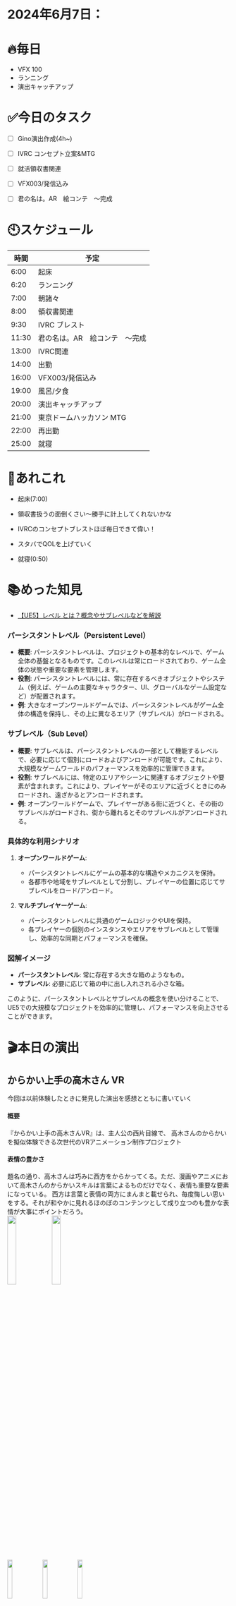 
# 2024年6月7日：
# 🔥毎日
- VFX 100
- ランニング
- 演出キャッチアップ

# ✅今日のタスク
- [ ] Gino演出作成(4h~)
- [ ] IVRC コンセプト立案&MTG
- [ ] 就活領収書関連
- [ ] VFX003/発信込み
- [ ] 君の名は。AR　絵コンテ　～完成


# 🕙スケジュール
| 時間 |  予定 |
|----|----|
|6:00|起床|
|6:20|ランニング|
|7:00|朝諸々|
|8:00|領収書関連|
|9:30|IVRC ブレスト|
|11:30|君の名は。AR　絵コンテ　～完成|
|13:00|IVRC関連|
|14:00|出勤|
|16:00|VFX003/発信込み|
|19:00|風呂/夕食|
|20:00|演出キャッチアップ|
|21:00|東京ドームハッカソン MTG|
|22:00|再出勤|
|25:00|就寝|


# 📌あれこれ
- 起床(7:00)
- 領収書扱うの面倒くさい～勝手に計上してくれないかな

- IVRCのコンセプトブレストほぼ毎日できて偉い！

- スタバでQOLを上げていく
- 就寝(0:50)


# 📚めった知見
- [【UE5】レベル とは？概念やサブレベルなどを解説](https://metatimecg.com/ue5-what-is-level/#toc1)

### パーシスタントレベル（Persistent Level）
- **概要**: パーシスタントレベルは、プロジェクトの基本的なレベルで、ゲーム全体の基盤となるものです。このレベルは常にロードされており、ゲーム全体の状態や重要な要素を管理します。
- **役割**: パーシスタントレベルには、常に存在するべきオブジェクトやシステム（例えば、ゲームの主要なキャラクター、UI、グローバルなゲーム設定など）が配置されます。
- **例**: 大きなオープンワールドゲームでは、パーシスタントレベルがゲーム全体の構造を保持し、その上に異なるエリア（サブレベル）がロードされる。

### サブレベル（Sub Level）
- **概要**: サブレベルは、パーシスタントレベルの一部として機能するレベルで、必要に応じて個別にロードおよびアンロードが可能です。これにより、大規模なゲームワールドのパフォーマンスを効率的に管理できます。
- **役割**: サブレベルには、特定のエリアやシーンに関連するオブジェクトや要素が含まれます。これにより、プレイヤーがそのエリアに近づくときにのみロードされ、遠ざかるとアンロードされます。
- **例**: オープンワールドゲームで、プレイヤーがある街に近づくと、その街のサブレベルがロードされ、街から離れるとそのサブレベルがアンロードされる。

### 具体的な利用シナリオ
1. **オープンワールドゲーム**: 
   - パーシスタントレベルにゲームの基本的な構造やメカニクスを保持。
   - 各都市や地域をサブレベルとして分割し、プレイヤーの位置に応じてサブレベルをロード/アンロード。

2. **マルチプレイヤーゲーム**:
   - パーシスタントレベルに共通のゲームロジックやUIを保持。
   - 各プレイヤーの個別のインスタンスやエリアをサブレベルとして管理し、効率的な同期とパフォーマンスを確保。

### 図解イメージ
- **パーシスタントレベル**: 常に存在する大きな箱のようなもの。
- **サブレベル**: 必要に応じて箱の中に出し入れされる小さな箱。

このように、パーシスタントレベルとサブレベルの概念を使い分けることで、UE5での大規模なプロジェクトを効率的に管理し、パフォーマンスを向上させることができます。

# 🎬本日の演出
## からかい上手の高木さん VR
今回は以前体験したときに発見した演出を感想とともに書いていく

#### 概要
『からかい上手の高木さんVR』は、主人公の西片目線で、
高木さんのからかいを擬似体験できる次世代のVRアニメーション制作プロジェクト


#### 表情の豊かさ
題名の通り、高木さんは巧みに西方をからかってくる。ただ、漫画やアニメにおいて高木さんのからかいスキルは言葉によるものだけでなく、表情も重要な要素になっている。
西方は言葉と表情の両方にまんまと載せられ、毎度悔しい思いをする。それが和やかに見れるほのぼのコンテンツとして成り立つのも豊かな表情が大事にポイントだろう。<br>
<img src = "https://github.com/Nats360/Nippo/assets/86301377/d202b800-800d-4b5d-803b-37fe4bb1d318" width = 20%><img src = "https://github.com/Nats360/Nippo/assets/86301377/6250f290-28fb-4a1b-905a-b5ab3ccbbb10" width = 20%><br>
<img src = "https://github.com/Nats360/Nippo/assets/86301377/5d90c64c-8056-4095-9a98-2cb0e5457b32" width = 15%>
<img src = "https://github.com/Nats360/Nippo/assets/86301377/d27620b3-dac4-47f3-ad17-22725a0fd847" width = 15%>
<img src = "https://github.com/Nats360/Nippo/assets/86301377/30b54971-fe84-4802-a634-d56f13c4bf34" width = 15%>

この表情の豊かさはVRゲームにおいても、ファンが楽しむIPゲームとして成り立つには必須要素である。

#### 結論、VRにおいて見事な豊かさと実在感があった。
というのも見てもらえばわかるが、[告知](https://youtu.be/hY_O5uV-B3E)や[デモ映像](https://youtu.be/WLKZVBY8dKo)でもかなりクオリティの高い実在感だが、体験中もほぼこのまんまで体験できる。<br>
見ての通りかなりスムーズな表情管理が出来ている。しいて言うのであれば、もっと強めに眉毛の動きをつけて感情を載せておきたいところだが、それを抜きにしてもリアルな人間味を感じた。<br>
<img src = "https://github.com/Nats360/Nippo/assets/86301377/68af9556-aa58-4cf5-9fb5-96f1f3f27fb8" width = 20%>
<img src = "https://github.com/Nats360/Nippo/assets/86301377/b3b7c49f-81aa-4abc-a2ba-0d529c1d6831" width = 20%><br>
<img src = "https://github.com/Nats360/Nippo/assets/86301377/59326d59-2631-42d2-a51b-411644c9ce98" width = 20%>
<img src = "https://github.com/Nats360/Nippo/assets/86301377/d618dfaa-a6e6-4f7e-92b1-b47c98cee6a8" width = 20%>

音響においても、ささやかれるときは立体的に片耳に聞こえるようになっており、ファンにとってはたまらない体験になるだろう。まさに主人公・西方体験である。<br>

ただ、このファンにとっては大切なシーンである「ささやき」においては、非常に**惜しく感じた点**として、
#### 環境音がうるさかったこと <br>
このシーンは急にヒロイン高木さんに迫られ緊張が高まる中、突如ささやかれて、もはや高木さんの声しか聞こえない。そんなシチュエーションである。

そのため、この際は極論環境音はゼロにすべきだっただろう。ゼロとは言わずとも音量を意図的に下げるべきだった。

ゲームのコンセプトが西方を体験することである以上、西方が抱いた緊張感のようなものも体験者にも伝わるような演出を作るべきだ。

それ以外の体験においては、非常に西片らしさを感じる演出が見られた印象がある。
- セリフUIが高木さんの隣に配置されている
- あえて西片のボイスを使わないこと

西片のセリフは高木さんのとなりを宙を浮くような形で表示されている。<br>
<img src = "https://github.com/Nats360/Nippo/assets/86301377/4c41dcd6-514e-4807-b02a-7e50c8a298c5" width = 50%><br>
デモなので通常はもっと見やすい。

縦読みであることから視野内に高木さんが収まりつつ、体験者の無駄な動作削減になっている。かつ、場合によってはテキストと高木さんを行ったり来たりする視線は、あたかも動揺している西片になったかのような動きにもなっている。セリフを読みながら勝手に目が泳いでしまう体験設計が出来ている。

そして最後に、あえて西片のボイスを使わないことは体験型ではベタかもしれないが、西片体験という意味では体験の濃度を上げた気がする。

人によってはこの体験を通して、テキストを声に出して読む人もいるだろう。そうすることで自身が西片であるという没入感を自主的に高める行為につながる。
自ら没入感を高めざるを得ないという体験設計の一つであり、VRゲームで使うべくして使われる良い手法だと思う。
## 進捗を魅せていく
- IVRCコンセプト立案
- 出勤
- 東京ドームハッカソンMTG
- 定例
- 東宝・CWF著作関連問い合せ

## やり残し
- ランニング
- VFX002/発信込み
- 君の名は。AR　絵コンテ(85%~)
